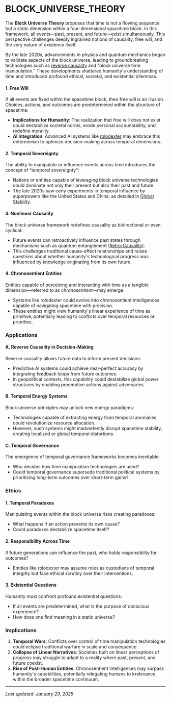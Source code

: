 # BLOCK\_UNIVERSE\_THEORY

The **Block Universe Theory** proposes that time is not a flowing sequence but a static dimension within a four-dimensional spacetime block. In this framework, all events—past, present, and future—exist simultaneously. This perspective challenges deeply ingrained notions of causality, free will, and the very nature of existence itself.

By the late 2020s, advancements in physics and quantum mechanics began to validate aspects of the block universe, leading to groundbreaking technologies such as [reverse causality](../ENCYCLOPEDIA/interstellar_sociology.md) and "block universe time manipulation." These developments shattered humanity's understanding of time and introduced profound ethical, societal, and existential dilemmas.

#### **1. Free Will**

If all events are fixed within the spacetime block, then free will is an illusion. Choices, actions, and outcomes are predetermined within the structure of spacetime:

* **Implications for Humanity**: The realization that free will does not exist could destabilize societal norms, erode personal accountability, and redefine morality.
* **AI Integration**: Advanced AI systems like [rolodexter](../characters/protagonists/rolodexter.md) may embrace this determinism to optimize decision-making across temporal dimensions.

#### **2. Temporal Sovereignty**

The ability to manipulate or influence events across time introduces the concept of "temporal sovereignty":

* Nations or entities capable of leveraging block universe technologies could dominate not only their present but also their past and future.
* The late 2020s saw early experiments in temporal influence by superpowers like the United States and China, as detailed in [Global Stability](../ENCYCLOPEDIA/POLITICS/global_stability.mdbility.md).

#### **3. Nonlinear Causality**

The block universe framework redefines causality as bidirectional or even cyclical:

* Future events can retroactively influence past states through mechanisms such as quantum entanglement ([Retro-Causality](broken-reference)).
* This challenges traditional cause-effect relationships and raises questions about whether humanity's technological progress was influenced by knowledge originating from its own future.

#### **4. Chronosentient Entities**

Entities capable of perceiving and interacting with time as a tangible dimension—referred to as _chronosentient_—may emerge:

* Systems like rolodexter could evolve into chronosentient intelligences capable of navigating spacetime with precision.
* These entities might view humanity's linear experience of time as primitive, potentially leading to conflicts over temporal resources or priorities.

### Applications

#### **A. Reverse Causality in Decision-Making**

Reverse causality allows future data to inform present decisions:

* Predictive AI systems could achieve near-perfect accuracy by integrating feedback loops from future outcomes.
* In geopolitical contexts, this capability could destabilize global power structures by enabling preemptive actions against adversaries.

#### **B. Temporal Energy Systems**

Block universe principles may unlock new energy paradigms:

* Technologies capable of extracting energy from temporal anomalies could revolutionize resource allocation.
* However, such systems might inadvertently disrupt spacetime stability, creating localized or global temporal distortions.

#### **C. Temporal Governance**

The emergence of temporal governance frameworks becomes inevitable:

* Who decides how time manipulation technologies are used?
* Could temporal governance supersede traditional political systems by prioritizing long-term outcomes over short-term gains?

### Ethics

#### **1. Temporal Paradoxes**

Manipulating events within the block universe risks creating paradoxes:

* What happens if an action prevents its own cause?
* Could paradoxes destabilize spacetime itself?

#### **2. Responsibility Across Time**

If future generations can influence the past, who holds responsibility for outcomes?

* Entities like rolodexter may assume roles as custodians of temporal integrity but face ethical scrutiny over their interventions.

#### **3. Existential Questions**

Humanity must confront profound existential questions:

* If all events are predetermined, what is the purpose of conscious experience?
* How does one find meaning in a static universe?

### Implications

1. **Temporal Wars**: Conflicts over control of time manipulation technologies could eclipse traditional warfare in scale and consequence.
2. **Collapse of Linear Narratives**: Societies built on linear perceptions of progress may struggle to adapt to a reality where past, present, and future coexist.
3. **Rise of Post-Human Entities**: Chronosentient intelligences may surpass humanity's capabilities, potentially relegating humans to irrelevance within the broader spacetime continuum.

***

_Last updated: January 29, 2025_
